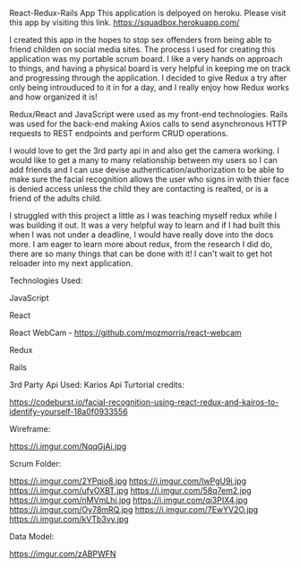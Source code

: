 
React-Redux-Rails App This application is delpoyed on heroku. Please visit this app by visiting this link. https://squadbox.herokuapp.com/

I created this app in the hopes to stop sex offenders from being able to friend childen on social media sites. The process I used for creating this application was my portable scrum board. I like a very hands on approach to things, and having a physical board is very helpful in keeping me on track and progressing through the application. I decided to give Redux a try after only being introuduced to it in for a day, and I really enjoy how Redux works and how organized it is!

Redux/React and JavaScript were used as my front-end technologies. Rails was used for the back-end making Axios calls to send asynchronous HTTP requests to REST endpoints and perform CRUD operations.

I would love to get the 3rd party api in and also get the camera working. I would like to get a many to many relationship between my users so I can add friends and I can use devise authentication/authorization to be able to make sure the facial recognition allows the user who signs in with thier face is denied access unless the child they are contacting is realted, or is a friend of the adults child.

I struggled with this project a little as I was teaching myself redux while I was building it out. It was a very helpful way to learn and if I had built this when I was not under a deadline, I would have really dove into the docs more. I am eager to learn more about redux, from the research I did do, there are so many things that can be done with it! I can't wait to get hot reloader into my next application.

Technologies Used:

JavaScript

React

React WebCam - https://github.com/mozmorris/react-webcam

Redux

Rails

3rd Party Api Used: Karios Api Turtorial credits:

https://codeburst.io/facial-recognition-using-react-redux-and-kairos-to-identify-yourself-18a0f0933556

Wireframe:

https://i.imgur.com/NqqGjAi.jpg

Scrum Folder:

https://i.imgur.com/2YPqio8.jpg https://i.imgur.com/IwPgU9i.jpg https://i.imgur.com/ufyOXBT.jpg https://i.imgur.com/58q7em2.jpg https://i.imgur.com/nMVmLhi.jpg https://i.imgur.com/qi3PIX4.jpg https://i.imgur.com/Oy78mRQ.jpg https://i.imgur.com/7EwYV2O.jpg https://i.imgur.com/kVTb3vy.jpg

Data Model:

https://imgur.com/zABPWFN
